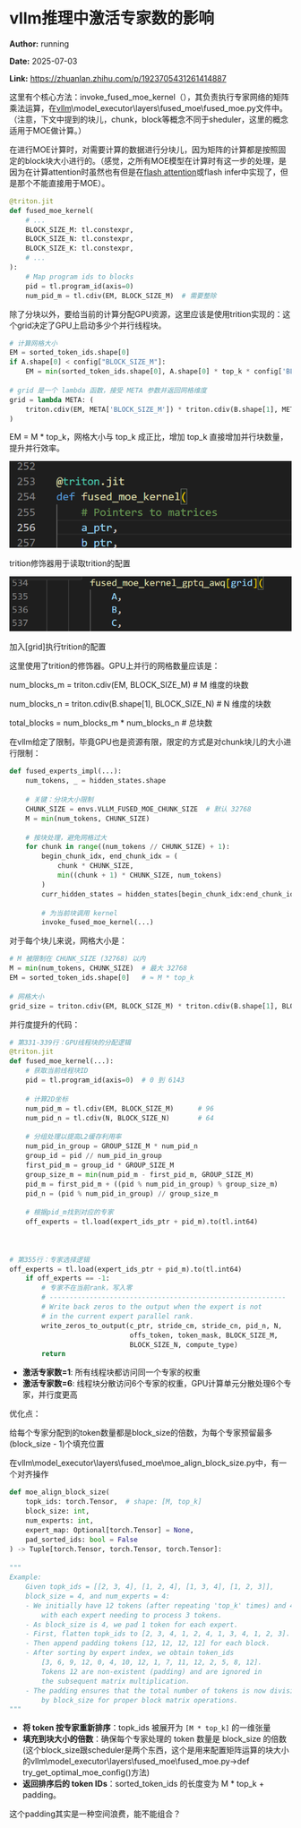 # vllm推理中激活专家数的影响

**Author:** running

**Date:** 2025-07-03

**Link:** https://zhuanlan.zhihu.com/p/1923705431261414887

这里有个核心方法：invoke\_fused\_moe\_kernel（），其负责执行专家网络的矩阵乘法运算，在[vllm](https://zhida.zhihu.com/search?content_id=259812722&content_type=Article&match_order=1&q=vllm&zhida_source=entity)\\model\_executor\\layers\\fused\_moe\\fused\_moe.py文件中。（注意，下文中提到的块儿，chunk，block等概念不同于sheduler，这里的概念适用于MOE做计算。）

  

在进行MOE计算时，对需要计算的数据进行分块儿，因为矩阵的计算都是按照固定的block块大小进行的。（感觉，之所有MOE模型在计算时有这一步的处理，是因为在计算attention时虽然也有但是在[flash attention](https://zhida.zhihu.com/search?content_id=259812722&content_type=Article&match_order=1&q=flash+attention&zhida_source=entity)或flash infer中实现了，但是那个不能直接用于MOE）。

```python
@triton.jit
def fused_moe_kernel(
    # ...
    BLOCK_SIZE_M: tl.constexpr,
    BLOCK_SIZE_N: tl.constexpr,
    BLOCK_SIZE_K: tl.constexpr,
    # ...
):
    # Map program ids to blocks
    pid = tl.program_id(axis=0)
    num_pid_m = tl.cdiv(EM, BLOCK_SIZE_M)  # 需要整除
```

除了分块以外，要给当前的计算分配GPU资源，这里应该是使用trition实现的：这个grid决定了GPU上启动多少个并行线程块。

```python
# 计算网格大小
EM = sorted_token_ids.shape[0]
if A.shape[0] < config["BLOCK_SIZE_M"]:
    EM = min(sorted_token_ids.shape[0], A.shape[0] * top_k * config['BLOCK_SIZE_M'])

# grid 是一个 lambda 函数，接受 META 参数并返回网格维度
grid = lambda META: (
    triton.cdiv(EM, META['BLOCK_SIZE_M']) * triton.cdiv(B.shape[1], META['BLOCK_SIZE_N']),
)

```

EM = M \* top\_k，网格大小与 top\_k 成正比，增加 top\_k 直接增加并行块数量，提升并行效率。

![](images/v2-87586d78dfab23a8c197b7ecb6828731_1440w_71874c5b8faf.jpg)

trition修饰器用于读取trition的配置

![](images/v2-d15af1d52e61399dfce0b44c9d4b8b86_1440w_3d486f91b63a.jpg)

加入\[grid\]执行trition的配置

这里使用了trition的修饰器。GPU上并行的网格数量应该是：

num\_blocks\_m = triton.cdiv(EM, BLOCK\_SIZE\_M) # M 维度的块数

num\_blocks\_n = triton.cdiv(B.shape\[1\], BLOCK\_SIZE\_N) # N 维度的块数

total\_blocks = num\_blocks\_m \* num\_blocks\_n # 总块数

在vllm给定了限制，毕竟GPU也是资源有限，限定的方式是对chunk块儿的大小进行限制：

```python
def fused_experts_impl(...):
    num_tokens, _ = hidden_states.shape
    
    # 关键：分块大小限制
    CHUNK_SIZE = envs.VLLM_FUSED_MOE_CHUNK_SIZE  # 默认 32768
    M = min(num_tokens, CHUNK_SIZE)
    
    # 按块处理，避免网格过大
    for chunk in range((num_tokens // CHUNK_SIZE) + 1):
        begin_chunk_idx, end_chunk_idx = (
            chunk * CHUNK_SIZE,
            min((chunk + 1) * CHUNK_SIZE, num_tokens)
        )
        curr_hidden_states = hidden_states[begin_chunk_idx:end_chunk_idx]
        
        # 为当前块调用 kernel
        invoke_fused_moe_kernel(...)
```

对于每个块儿来说，网格大小是：

```python
# M 被限制在 CHUNK_SIZE (32768) 以内
M = min(num_tokens, CHUNK_SIZE)  # 最大 32768
EM = sorted_token_ids.shape[0]   # ≈ M * top_k

# 网格大小
grid_size = triton.cdiv(EM, BLOCK_SIZE_M) * triton.cdiv(B.shape[1], BLOCK_SIZE_N)
```

并行度提升的代码：

```python
# 第331-339行：GPU线程块的分配逻辑
@triton.jit
def fused_moe_kernel(...):
    # 获取当前线程块ID
    pid = tl.program_id(axis=0)  # 0 到 6143
    
    # 计算2D坐标
    num_pid_m = tl.cdiv(EM, BLOCK_SIZE_M)      # 96
    num_pid_n = tl.cdiv(N, BLOCK_SIZE_N)       # 64
    
    # 分组处理以提高L2缓存利用率
    num_pid_in_group = GROUP_SIZE_M * num_pid_n
    group_id = pid // num_pid_in_group
    first_pid_m = group_id * GROUP_SIZE_M
    group_size_m = min(num_pid_m - first_pid_m, GROUP_SIZE_M)
    pid_m = first_pid_m + ((pid % num_pid_in_group) % group_size_m)
    pid_n = (pid % num_pid_in_group) // group_size_m
    
    # 根据pid_m找到对应的专家
    off_experts = tl.load(expert_ids_ptr + pid_m).to(tl.int64)



# 第355行：专家选择逻辑
off_experts = tl.load(expert_ids_ptr + pid_m).to(tl.int64)
    if off_experts == -1:
        # 专家不在当前rank，写入零
        # -----------------------------------------------------------
        # Write back zeros to the output when the expert is not
        # in the current expert parallel rank.
        write_zeros_to_output(c_ptr, stride_cm, stride_cn, pid_n, N,
                              offs_token, token_mask, BLOCK_SIZE_M,
                              BLOCK_SIZE_N, compute_type)
        return
```

-   **激活专家数=1**: 所有线程块都访问同一个专家的权重
-   **激活专家数=6**: 线程块分散访问6个专家的权重，GPU计算单元分散处理6个专家，并行度更高

  

  

  

  

  

优化点：

给每个专家分配到的token数量都是block\_size的倍数，为每个专家预留最多(block\_size - 1)个填充位置

在vllm\\model\_executor\\layers\\fused\_moe\\moe\_align\_block\_size.py中，有一个对齐操作

```python
def moe_align_block_size(
    topk_ids: torch.Tensor,  # shape: [M, top_k]
    block_size: int,
    num_experts: int,
    expert_map: Optional[torch.Tensor] = None,
    pad_sorted_ids: bool = False
) -> Tuple[torch.Tensor, torch.Tensor, torch.Tensor]:

"""
Example:
    Given topk_ids = [[2, 3, 4], [1, 2, 4], [1, 3, 4], [1, 2, 3]],
    block_size = 4, and num_experts = 4:
    - We initially have 12 tokens (after repeating 'top_k' times) and 4 experts,
        with each expert needing to process 3 tokens.
    - As block_size is 4, we pad 1 token for each expert.
    - First, flatten topk_ids to [2, 3, 4, 1, 2, 4, 1, 3, 4, 1, 2, 3].
    - Then append padding tokens [12, 12, 12, 12] for each block.
    - After sorting by expert index, we obtain token_ids
        [3, 6, 9, 12, 0, 4, 10, 12, 1, 7, 11, 12, 2, 5, 8, 12].
        Tokens 12 are non-existent (padding) and are ignored in
        the subsequent matrix multiplication.
    - The padding ensures that the total number of tokens is now divisible
        by block_size for proper block matrix operations.
"""
```

-   **将 token 按专家重新排序**：topk\_ids 被展开为 `[M * top_k]` 的一维张量
-   **填充到块大小的倍数**：确保每个专家处理的 token 数量是 block\_size 的倍数(这个block\_size跟scheduler是两个东西，这个是用来配置矩阵运算的块大小的vllm\\model\_executor\\layers\\fused\_moe\\fused\_moe.py->def try\_get\_optimal\_moe\_config()方法)
-   **返回排序后的 token IDs**：sorted\_token\_ids 的长度变为 M \* top\_k + padding。

这个padding其实是一种空间浪费，能不能组合？